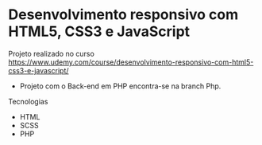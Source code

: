 # Desenvolvimento responsivo com HTML5, CSS3 e JavaScript

Projeto realizado no curso https://www.udemy.com/course/desenvolvimento-responsivo-com-html5-css3-e-javascript/

* Projeto com o Back-end em PHP encontra-se na branch Php.

Tecnologias

* HTML
* SCSS
* PHP
